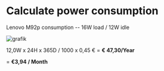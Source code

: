 # Calculate power consumption

Lenovo M92p consumption -- 16W load / 12W idle

![grafik](https://user-images.githubusercontent.com/54933878/234381791-68f44d8a-0b6c-4365-9f98-bdf89bcda73f.png)

12,0W x 24H x 365D / 1000 x 0,45 € = **€ 47,30/Year**

= **€3,94 / Month**
